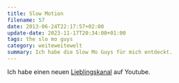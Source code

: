 ```yaml
---
title: Slow Motion
filename: 57
date: 2013-06-24T22:17:57+02:00
update-date: 2023-11-17T20:34:00+01:00
tags: the slo mo guys
category: weiteweitewelt
summary: Ich habe die Slow Mo Guys für mich entdeckt.
---
```


Ich habe einen neuen [Lieblingskanal](http://www.youtube.com/user/theslowmoguys?feature=watch) auf Youtube.
